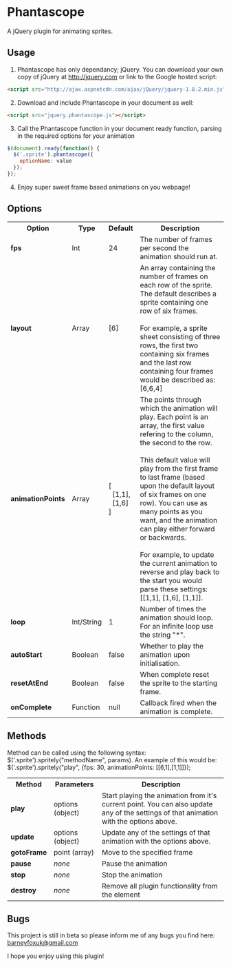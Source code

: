 Phantascope
===========

A jQuery plugin for animating sprites.

## Usage

1) Phantascope has only dependancy; jQuery.  You can download your own copy of jQuery at http://jquery.com or link to the Google hosted script:

```html
<script src="http://ajax.aspnetcdn.com/ajax/jQuery/jquery-1.8.2.min.js"></script>
```

2) Download and include Phantascope in your document as well:

```html
<script src="jquery.phantascope.js"></script>
```

3) Call the Phantascope function in your document ready function, parsing in the required options for your animation

```javascript
$(document).ready(function() {
  $('.sprite').phantascope({
    optionName: value
  });
});
```

4) Enjoy super sweet frame based animations on you webpage!


## Options

<table>
    <tr>
        <th>Option</th>
        <th>Type</th>
        <th>Default</th>
        <th>Description</th>
    </tr>
    <tr>
        <td><strong>fps</strong></td>
        <td>Int</td>
        <td>24</td>
        <td>The number of frames per second the animation should run at.</td>
    </tr>
    <tr>
        <td><strong>layout</strong></td>
        <td>Array</td>
        <td>[6]</td>
        <td>An array containing the number of frames on each row of the sprite.  The default describes a sprite containing one row of six frames.<br/><br/>For example, a sprite sheet consisting of three rows, the first two containing six frames and the last row containing four frames would be described as: [6,6,4]</td>
    </tr>
    <tr>
        <td><strong>animationPoints</strong></td>
        <td>Array</td>
        <td>[<br/>&nbsp;&nbsp;[1,1],<br />&nbsp;&nbsp;[1,6]<br/>]</td>
        <td>The points through which the animation will play.  Each point is an array, the first value refering to the column, the second to the row.<br/><br/>This default value will play from the first frame to last frame (based upon the default layout of six frames on one row).  You can use as many points as you want, and the animation can play either forward or backwards.<br/><br/>For example, to update the current animation to reverse and play back to the start you would parse these settings: [[1,1], [1,6], [1,1]].</td>
    </tr>
    <tr>
        <td><strong>loop</strong></td>
        <td>Int/String</td>
        <td>1</td>
        <td>Number of times the animation should loop.  For an infinite loop use the string "*".</td>
    </tr>
    <tr>
        <td><strong>autoStart</strong></td>
        <td>Boolean</td>
        <td>false</td>
        <td>Whether to play the animation upon initialisation.</td>
    </tr>
    <tr>
        <td><strong>resetAtEnd</strong></td>
        <td>Boolean</td>
        <td>false</td>
        <td>When complete reset the sprite to the starting frame.</td>
    </tr>
    <tr>
        <td><strong>onComplete</strong></td>
        <td>Function</td>
        <td>null</td>
        <td>Callback fired when the animation is complete.</td>
    </tr>
</table>


## Methods

Method can be called using the following syntax: $('.sprite').spritely("methodName", params).
An example of this would be: $('.sprite').spritely("play", {fps: 30, animationPoints: [[6,1],[1,1]]});

<table>
    <tr>
        <th>Method</th>
        <th>Parameters</th>
        <th>Description</th>
    </tr>
    <tr>
        <td><strong>play</strong></td>
        <td>options (object)</td>
        <td>Start playing the animation from it's current point.  You can also update any of the settings of that animation with the options above.</td>
    </tr>
    <tr>
        <td><strong>update</strong></td>
        <td>options (object)</td>
        <td>Update any of the settings of that animation with the options above.</td>
    </tr>
    <tr>
        <td><strong>gotoFrame</strong></td>
        <td>point (array)</td>
        <td>Move to the specified frame</td>
    </tr>
    <tr>
        <td><strong>pause</strong></td>
        <td><em>none</em></td>
        <td>Pause the animation</td>
    </tr>
    <tr>
        <td><strong>stop</strong></td>
        <td><em>none</em></td>
        <td>Stop the animation</td>
    </tr>
    <tr>
        <td><strong>destroy</strong></td>
        <td><em>none</em></td>
        <td>Remove all plugin functionality from the element</td>
    </tr>
</table>

## Bugs

This project is still in beta so please inform me of any bugs you find here: barneyfoxuk@gmail.com

I hope you enjoy using this plugin!
